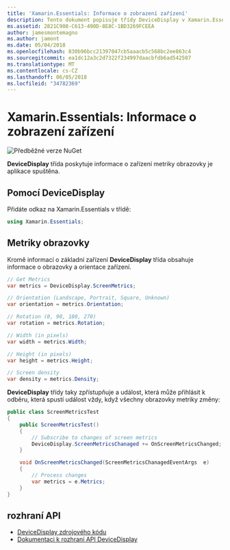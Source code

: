 ```yaml
---
title: 'Xamarin.Essentials: Informace o zobrazení zařízení'
description: Tento dokument popisuje třídy DeviceDisplay v Xamarin.Essentials, který poskytuje metriky obrazovky zařízení, na kterém je aplikace spuštěna.
ms.assetid: 2821C908-C613-490D-8E8C-1BD3269FCEEA
author: jamesmontemagno
ms.author: jamont
ms.date: 05/04/2018
ms.openlocfilehash: 830b96bcc21397047cb5aaacb5c568bc2ee863c4
ms.sourcegitcommit: ea1dc12a3c2d7322f234997daacbfdb6ad542507
ms.translationtype: MT
ms.contentlocale: cs-CZ
ms.lasthandoff: 06/05/2018
ms.locfileid: "34782369"
---
```

# <a name="xamarinessentials-device-display-information"></a>Xamarin.Essentials: Informace o zobrazení zařízení

![Předběžné verze NuGet](~/media/shared/pre-release.png)

**DeviceDisplay** třída poskytuje informace o zařízení metriky obrazovky je aplikace spuštěna.

## <a name="using-devicedisplay"></a>Pomocí DeviceDisplay

Přidáte odkaz na Xamarin.Essentials v třídě:

```csharp
using Xamarin.Essentials;
```

## <a name="screen-metrics"></a>Metriky obrazovky

Kromě informací o základní zařízení **DeviceDisplay** třída obsahuje informace o obrazovky a orientace zařízení.

```csharp
// Get Metrics
var metrics = DeviceDisplay.ScreenMetrics;

// Orientation (Landscape, Portrait, Square, Unknown)
var orientation = metrics.Orientation;

// Rotation (0, 90, 180, 270)
var rotation = metrics.Rotation;

// Width (in pixels)
var width = metrics.Width;

// Height (in pixels)
var height = metrics.Height;

// Screen density
var density = metrics.Density;
```

**DeviceDisplay** třídy taky zpřístupňuje a událost, která může přihlásit k odběru, která spustí událost vždy, když všechny obrazovky metriky změny:

```csharp
public class ScreenMetricsTest
{
    public ScreenMetricsTest()
    {
        // Subscribe to changes of screen metrics
        DeviceDisplay.ScreenMetricsChanaged += OnScreenMetricsChanged;
    }

    void OnScreenMetricsChanged(ScreenMetricsChanagedEventArgs  e)
    {
        // Process changes
        var metrics = e.Metrics;
    }
}
```

## <a name="api"></a>rozhraní API

- [DeviceDisplay zdrojového kódu](https://github.com/xamarin/Essentials/tree/master/Xamarin.Essentials/DeviceDisplay)
- [Dokumentaci k rozhraní API DeviceDisplay](xref:Xamarin.Essentials.DeviceDisplay)

